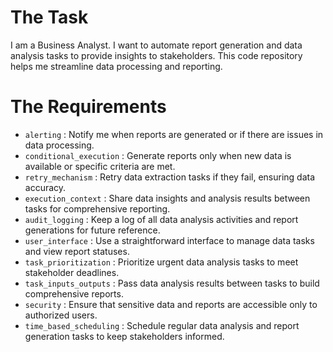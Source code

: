 # The Task

I am a Business Analyst. I want to automate report generation and data analysis tasks to provide insights to stakeholders. This code repository helps me streamline data processing and reporting.

# The Requirements

* `alerting` : Notify me when reports are generated or if there are issues in data processing.
* `conditional_execution` : Generate reports only when new data is available or specific criteria are met.
* `retry_mechanism` : Retry data extraction tasks if they fail, ensuring data accuracy.
* `execution_context` : Share data insights and analysis results between tasks for comprehensive reporting.
* `audit_logging` : Keep a log of all data analysis activities and report generations for future reference.
* `user_interface` : Use a straightforward interface to manage data tasks and view report statuses.
* `task_prioritization` : Prioritize urgent data analysis tasks to meet stakeholder deadlines.
* `task_inputs_outputs` : Pass data analysis results between tasks to build comprehensive reports.
* `security` : Ensure that sensitive data and reports are accessible only to authorized users.
* `time_based_scheduling` : Schedule regular data analysis and report generation tasks to keep stakeholders informed.

